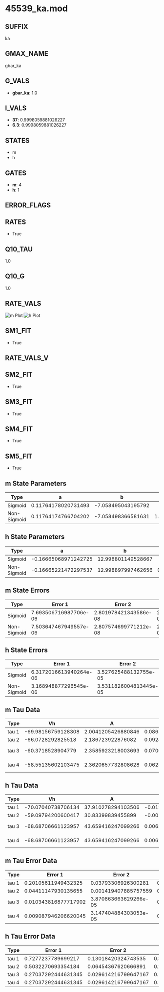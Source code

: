 # 45539_ka.mod

## SUFFIX

ka

## GMAX_NAME

gbar_ka

## G_VALS

- **gbar_ka**: 1.0

## I_VALS

- **37**: 0.9998059881026227
- **6.3**: 0.9998059881026227

## STATES

- m
- h

## GATES

- **m**: 4
- **h**: 1

## ERROR_FLAGS


## RATES

- True

## Q10_TAU

1.0

## Q10_G

1.0

## RATE_VALS

![m Plot](/Users/pbozelos/Dropbox/icg-Chai-Panos/supermodels/output_markdown_files/K/45539_ka.mod/images/m.png)
![h Plot](/Users/pbozelos/Dropbox/icg-Chai-Panos/supermodels/output_markdown_files/K/45539_ka.mod/images/h.png)

## SM1_FIT

- True

## RATE_VALS_V

## SM2_FIT

- True

## SM3_FIT

- True

## SM4_FIT

- True

## SM5_FIT

- True

## m State Parameters

| Type | a | b | c | d |
| --- | --- | --- | --- | --- |
| Sigmoid | 0.11764178020731493 | -7.058495043195792 |
| Non-Sigmoid | 0.11764174766704202 | -7.058498366581631 | 1.0000006139363713 | -1.25533122682346e-06 |

## h State Parameters

| Type | a | b | c | d |
| --- | --- | --- | --- | --- |
| Sigmoid | -0.16665068971242725 | 12.998801149528667 |
| Non-Sigmoid | -0.16665221472297537 | 12.998897997462656 | 0.9999922568353291 | -3.8696541209756666e-07 |

## m State Errors

| Type | Error 1 | Error 2 | Error 3 |
| --- | --- | --- | --- |
| Sigmoid | 7.693506716987706e-06 | 2.801978421343586e-08 | 2.9889157585338396e-06 |
| Non-Sigmoid | 7.503647467949557e-06 | 2.807574699771212e-08 | 2.915155726570716e-06 |

## h State Errors

| Type | Error 1 | Error 2 | Error 3 |
| --- | --- | --- | --- |
| Sigmoid | 6.3172016613940264e-06 | 3.527625488132755e-05 | 5.835827847891421e-06 |
| Non-Sigmoid | 3.168948877296545e-06 | 3.5311826004813445e-05 | 2.927473444403302e-06 |

## m Tau Data

| Type | Vh | A | b1 | b2 | c1 | c2 | d1 | d2 | e1 | e2 |
| --- | --- | --- | --- | --- | --- | --- | --- | --- | --- | --- |
| tau 1 | -69.98156759128308 | 2.0041205426880846 | 0.0863224663596723 | 0.029529988960363702 |
| tau 2 | -66.0728292825518 | 2.186723922876082 | 0.09245498468435599 | 0.001021255799071189 | 0.04405078555175461 | -0.00018695066733567299 |
| tau 3 | -60.3718528904779 | 2.3585923218003693 | 0.0700947561048612 | 0.0002734266307712908 | -3.990198412578231e-06 | 0.06016607769439124 | -0.00047887437289762566 | 1.2431282468067986e-06 |
| tau 4 | -58.55135602103475 | 2.3620657732808628 | 0.062307808214570375 | 0.00017065857157013223 | 4.9158577323253015e-06 | 1.8769144486341235e-07 | 0.06517333725913828 | -0.0006049139696725685 | 2.2607325170723886e-06 | -2.6332362123226232e-09 |

## h Tau Data

| Type | Vh | A | b1 | b2 | c1 | c2 | d1 | d2 | e1 | e2 |
| --- | --- | --- | --- | --- | --- | --- | --- | --- | --- | --- |
| tau 1 | -70.07040738706134 | 37.910278294103506 | -0.01204233754938846 | 0.012042491778872452 |
| tau 2 | -59.09794200600417 | 30.83399839455899 | -0.00158553811432346 | -8.076500350167125e-05 | 0.06854773543281283 | -0.0010155913240608762 |
| tau 3 | -68.68706661123957 | 43.659416247099266 | 0.006201187296659204 | -0.0005356201827278827 | 2.9518777490558137e-06 | 0.11174788167689477 | -0.002355133104497151 | 1.0307244663828995e-05 |
| tau 4 | -68.68706661123957 | 43.659416247099266 | 0.006201187296659204 | -0.0005356201827278827 | 2.9518777490558137e-06 | 0.0 | 0.11174788167689477 | -0.002355133104497151 | 1.0307244663828995e-05 | 0.0 |

## m Tau Error Data

| Type | Error 1 | Error 2 | Error 3 |
| --- | --- | --- | --- |
| tau 1 | 0.20105611949432325 | 0.03793306926300281 | 0.10060824134850321 |
| tau 2 | 0.04411147930135655 | 0.001419407885757559 | 0.02207333140096583 |
| tau 3 | 0.010343816877717902 | 3.870863663629266e-05 | 0.005176033574683344 |
| tau 4 | 0.009087946206620045 | 3.147404884303053e-05 | 0.004547597395281765 |

## h Tau Error Data

| Type | Error 1 | Error 2 | Error 3 |
| --- | --- | --- | --- |
| tau 1 | 0.7277237789699217 | 0.13018420324743535 | 0.3461326286085715 |
| tau 2 | 0.5032270693354184 | 0.06454367620666891 | 0.2393536027400523 |
| tau 3 | 0.27037292444631345 | 0.029614216799647167 | 0.12859946829778837 |
| tau 4 | 0.27037292444631345 | 0.029614216799647167 | 0.12859946829778837 |

